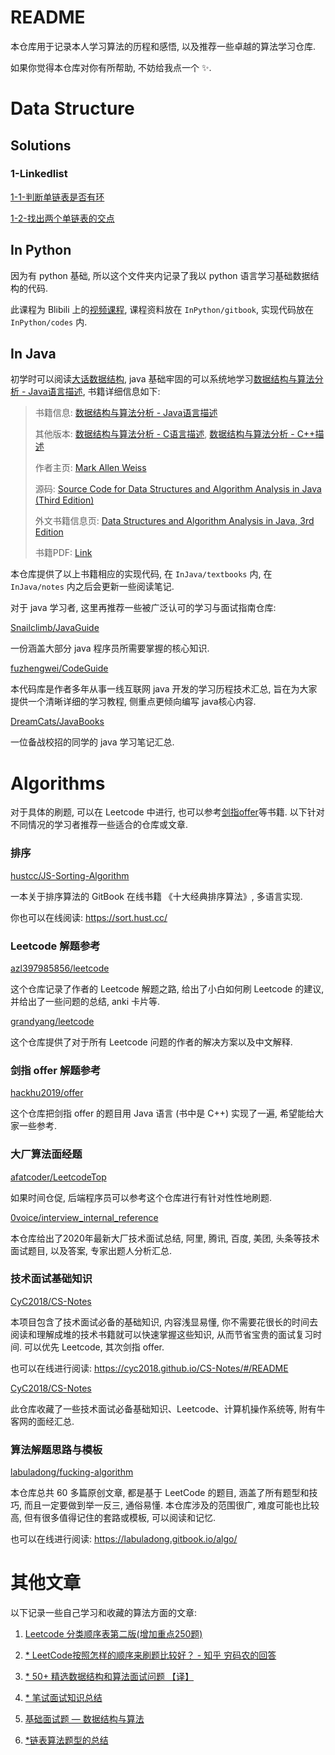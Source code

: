 # README
本仓库用于记录本人学习算法的历程和感悟, 以及推荐一些卓越的算法学习仓库.

如果你觉得本仓库对你有所帮助, 不妨给我点一个 ✨.



# Data Structure

## Solutions

### 1-Linkedlist

[1-1-判断单链表是否有环](DS/Linkedlist/1-1-判断单链表是否有环.md)

[1-2-找出两个单链表的交点](DS/Linkedlist/1-2-找出两个单链表的交点.md)



## In Python

因为有 python 基础, 所以这个文件夹内记录了我以 python 语言学习基础数据结构的代码.

此课程为 Blibili 上的[视频课程](https://www.bilibili.com/video/av21540971/?p=1), 课程资料放在 `InPython/gitbook`, 实现代码放在 `InPython/codes` 内.



## In Java

初学时可以阅读[大话数据结构](https://book.douban.com/subject/6424904/), java 基础牢固的可以系统地学习[数据结构与算法分析 - Java语言描述](https://book.douban.com/subject/3351237/), 书籍详细信息如下:

> 书籍信息: [数据结构与算法分析 - Java语言描述](https://book.douban.com/subject/3351237/)
>
> 其他版本: [数据结构与算法分析 - C语言描述](https://book.douban.com/subject/1139426/), [数据结构与算法分析 - C++描述](https://book.douban.com/subject/1971825/)
>
> 作者主页: [Mark Allen Weiss](https://users.cs.fiu.edu/~weiss/)
>
> 源码: [Source Code for Data Structures and Algorithm Analysis in Java (Third Edition)](https://users.cs.fiu.edu/~weiss/dsaajava3/code/)
>
> 外文书籍信息页: [Data Structures and Algorithm Analysis in Java, 3rd Edition](https://www.pearson.com/us/higher-education/program/Weiss-Data-Structures-and-Algorithm-Analysis-in-Java-3rd-Edition/PGM324443.html)
>
> 书籍PDF: [Link](https://prakashgautam.com.np/dipit02/books/dsa/DS%20&%20Algorithms%20by%20Weiss.pdf)
>

本仓库提供了以上书籍相应的实现代码, 在 `InJava/textbooks` 内, 在 `InJava/notes` 内之后会更新一些阅读笔记.

对于 java 学习者, 这里再推荐一些被广泛认可的学习与面试指南仓库:

[Snailclimb/JavaGuide](https://github.com/Snailclimb/JavaGuide) 

一份涵盖大部分 java 程序员所需要掌握的核心知识.



[fuzhengwei/CodeGuide](https://github.com/fuzhengwei/CodeGuide) 

本代码库是作者多年从事一线互联网 java 开发的学习历程技术汇总, 旨在为大家提供一个清晰详细的学习教程, 侧重点更倾向编写 java核心内容. 



[DreamCats/JavaBooks](https://github.com/DreamCats/JavaBooks) 

一位备战校招的同学的 java 学习笔记汇总.





# Algorithms

对于具体的刷题, 可以在 Leetcode 中进行, 也可以参考[剑指offer](https://book.douban.com/subject/25910559/)等书籍. 以下针对不同情况的学习者推荐一些适合的仓库或文章.

### 排序

[hustcc/JS-Sorting-Algorithm](https://github.com/hustcc/JS-Sorting-Algorithm) 

一本关于排序算法的 GitBook 在线书籍 《十大经典排序算法》, 多语言实现.

你也可以在线阅读: https://sort.hust.cc/





### Leetcode 解题参考

[azl397985856/leetcode](https://github.com/0voice/interview_internal_reference) 

这个仓库记录了作者的 Leetcode 解题之路, 给出了小白如何刷 Leetcode 的建议, 并给出了一些问题的总结, anki 卡片等.



[grandyang/leetcode](https://github.com/grandyang/leetcode) 

这个仓库提供了对于所有 Leetcode 问题的作者的解决方案以及中文解释.





### 剑指 offer 解题参考

[hackhu2019/offer](https://github.com/hackhu2019/offer) 

这个仓库把剑指 offer 的题目用 Java 语言 (书中是 C++) 实现了一遍, 希望能给大家一些参考.





### 大厂算法面经题

[afatcoder/LeetcodeTop](https://github.com/afatcoder/LeetcodeTop) 

如果时间仓促, 后端程序员可以参考这个仓库进行有针对性性地刷题.



[0voice/interview_internal_reference](https://github.com/0voice/interview_internal_reference) 

本仓库给出了2020年最新大厂技术面试总结, 阿里, 腾讯, 百度, 美团, 头条等技术面试题目, 以及答案, 专家出题人分析汇总.





### 技术面试基础知识

[CyC2018/CS-Notes](https://github.com/CyC2018/CS-Notes) 

本项目包含了技术面试必备的基础知识, 内容浅显易懂, 你不需要花很长的时间去阅读和理解成堆的技术书籍就可以快速掌握这些知识, 从而节省宝贵的面试复习时间. 可以优先 Leetcode, 其次剑指 offer.

也可以在线进行阅读: https://cyc2018.github.io/CS-Notes/#/README



[CyC2018/CS-Notes](https://github.com/CyC2018/CS-Notes)

此仓库收藏了一些技术面试必备基础知识、Leetcode、计算机操作系统等, 附有牛客网的面经汇总.



### 算法解题思路与模板

[labuladong/fucking-algorithm](https://github.com/labuladong/fucking-algorithm) 

本仓库总共 60 多篇原创文章, 都是基于 LeetCode 的题目, 涵盖了所有题型和技巧, 而且一定要做到举一反三, 通俗易懂. 本仓库涉及的范围很广, 难度可能也比较高, 但有很多值得记住的套路或模板, 可以阅读和记忆.

也可以在线进行阅读: https://labuladong.gitbook.io/algo/





# 其他文章

以下记录一些自己学习和收藏的算法方面的文章:

1. [Leetcode 分类顺序表第二版(增加重点250题)](https://medium.com/@yjiao7/1-leetcode-%E5%88%86%E7%B1%BB%E9%A1%BA%E5%BA%8F%E8%A1%A8%E7%AC%AC%E4%BA%8C%E7%89%88-%E5%A2%9E%E5%8A%A0%E9%87%8D%E7%82%B9250%E9%A2%98-bbf97a646edc)

2. [* LeetCode按照怎样的顺序来刷题比较好？ - 知乎 穷码农的回答](https://www.zhihu.com/question/36738189/answer/908664455)
3. [* 50+ 精选数据结构和算法面试问题 【译】](https://juejin.im/post/6844903692810846216)

4. [* 笔试面试知识总结](https://hit-alibaba.github.io/interview/basic/algo/Linked-List.html)

5. [基础面试题 — 数据结构与算法](https://juejin.im/post/6844903760771153928)
6. [*链表算法题型的总结](https://juejin.im/post/6854573219190407175#comment)

